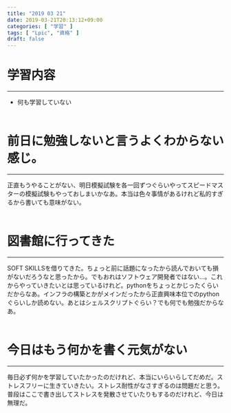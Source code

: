 ```yaml
---
title: "2019 03 21"
date: 2019-03-21T20:13:12+09:00
categories: [ "学習" ]
tags: [ "Lpic", "資格" ]
draft: false
---
```


# 学習内容
---
 - 何も学習していない
　  
　  

# 前日に勉強しないと言うよくわからない感じ。
---
正直もうやることがない、明日模擬試験を各一回ずつぐらいやってスピードマスターの模擬試験もやっておしまいかなあ。本当は色々事情があるけれど私的すぎるから書いても意味がない。
　  
　  

# 図書館に行ってきた
---
SOFT SKILLSを借りてきた。ちょっと前に話題になったから読んでおいても損がないだろうなと思ったから。でもおれはソフトウェア開発者ではない…。これからやっていきたいとは思っているけれど。pythonをちょっとかじったくらいだからなあ。インフラの構築とかがメインだったから正直興味本位でのpythonぐらいしか読めない。あとはシェルスクリプトぐらい？でも何でも勉強だからなあ。
　  
　  

# 今日はもう何かを書く元気がない
---
毎日必ず何かを学習していたかったのだけれど、本当にいらいらしてだめだ。ストレスフリーに生きていきたい。ストレス耐性がなさすぎるのは問題だと思う。普段はここで書き出してストレスを発散させていたりもするのだけれど、今日は無理だ。
